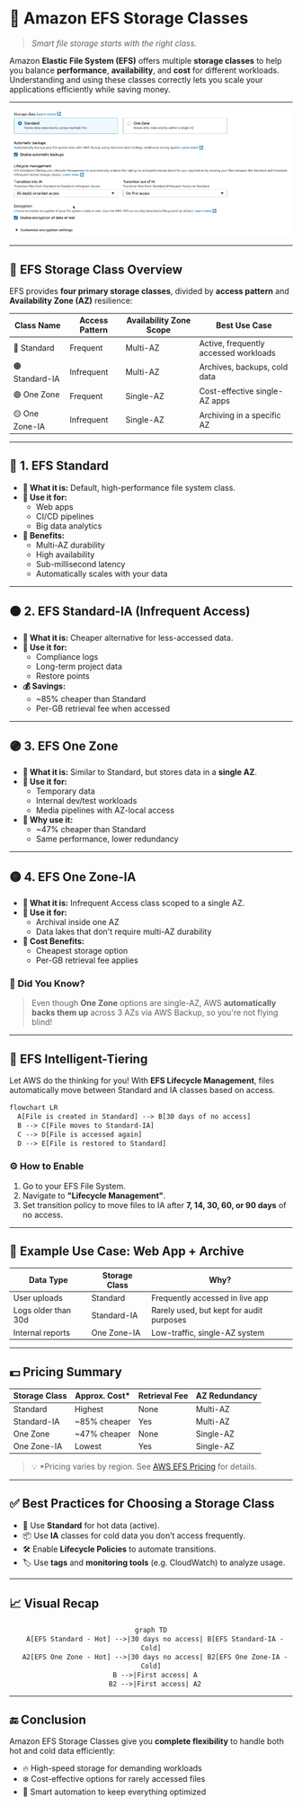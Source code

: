 # 📁 **Amazon EFS Storage Classes**

> _Smart file storage starts with the right class._

Amazon **Elastic File System (EFS)** offers multiple **storage classes** to help you balance **performance**, **availability**, and **cost** for different workloads. Understanding and using these classes correctly lets you scale your applications efficiently while saving money.

---

<div align="center">
  <img src="images/efs-storage-classes.png" alt="Amazon EFS Storage Classes" style="border-radius: 10px;">
</div>

---

## 🌟 **EFS Storage Class Overview**

EFS provides **four primary storage classes**, divided by **access pattern** and **Availability Zone (AZ)** resilience:

<div align="center">

| Class Name     | Access Pattern | Availability Zone Scope | Best Use Case                         |
| -------------- | -------------- | ----------------------- | ------------------------------------- |
| 🔵 Standard    | Frequent       | Multi-AZ                | Active, frequently accessed workloads |
| 🟠 Standard-IA | Infrequent     | Multi-AZ                | Archives, backups, cold data          |
| 🟣 One Zone    | Frequent       | Single-AZ               | Cost-effective single-AZ apps         |
| 🟡 One Zone-IA | Infrequent     | Single-AZ               | Archiving in a specific AZ            |

</div>

---

## 🔵 **1. EFS Standard**

- **💬 What it is:** Default, high-performance file system class.
- **📌 Use it for:**
  - Web apps
  - CI/CD pipelines
  - Big data analytics
- **🚀 Benefits:**
  - Multi-AZ durability
  - High availability
  - Sub-millisecond latency
  - Automatically scales with your data

---

## 🟠 **2. EFS Standard-IA (Infrequent Access)**

- **💬 What it is:** Cheaper alternative for less-accessed data.
- **📌 Use it for:**
  - Compliance logs
  - Long-term project data
  - Restore points
- **💰 Savings:**
  - ~85% cheaper than Standard
  - Per-GB retrieval fee when accessed

---

## 🟣 **3. EFS One Zone**

- **💬 What it is:** Similar to Standard, but stores data in a **single AZ**.
- **📌 Use it for:**
  - Temporary data
  - Internal dev/test workloads
  - Media pipelines with AZ-local access
- **💸 Why use it:**
  - ~47% cheaper than Standard
  - Same performance, lower redundancy

---

## 🟡 **4. EFS One Zone-IA**

- **💬 What it is:** Infrequent Access class scoped to a single AZ.
- **📌 Use it for:**
  - Archival inside one AZ
  - Data lakes that don't require multi-AZ durability
- **💸 Cost Benefits:**
  - Cheapest storage option
  - Per-GB retrieval fee applies

### 🧠 Did You Know?

> Even though **One Zone** options are single-AZ, AWS **automatically backs them up** across 3 AZs via AWS Backup, so you're not flying blind!

---

## 🤖 **EFS Intelligent-Tiering**

Let AWS do the thinking for you! With **EFS Lifecycle Management**, files automatically move between Standard and IA classes based on access.

```mermaid
flowchart LR
  A[File is created in Standard] --> B[30 days of no access]
  B --> C[File moves to Standard-IA]
  C --> D[File is accessed again]
  D --> E[File is restored to Standard]
```

### ⚙️ How to Enable

1. Go to your EFS File System.
2. Navigate to **"Lifecycle Management"**.
3. Set transition policy to move files to IA after **7, 14, 30, 60, or 90 days** of no access.

---

## 🧪 Example Use Case: Web App + Archive

| Data Type           | Storage Class | Why?                                     |
| ------------------- | ------------- | ---------------------------------------- |
| User uploads        | Standard      | Frequently accessed in live app          |
| Logs older than 30d | Standard-IA   | Rarely used, but kept for audit purposes |
| Internal reports    | One Zone-IA   | Low-traffic, single-AZ system            |

---

## 💵 **Pricing Summary**

| Storage Class | Approx. Cost\* | Retrieval Fee | AZ Redundancy |
| ------------- | -------------- | ------------- | ------------- |
| Standard      | Highest        | None          | Multi-AZ      |
| Standard-IA   | ~85% cheaper   | Yes           | Multi-AZ      |
| One Zone      | ~47% cheaper   | None          | Single-AZ     |
| One Zone-IA   | Lowest         | Yes           | Single-AZ     |

> 💡 \*Pricing varies by region. See [AWS EFS Pricing](https://aws.amazon.com/efs/pricing/) for details.

---

## ✅ **Best Practices for Choosing a Storage Class**

- 🎯 Use **Standard** for hot data (active).
- 📦 Use **IA** classes for cold data you don’t access frequently.
- 🛠️ Enable **Lifecycle Policies** to automate transitions.
- 🏷️ Use **tags** and **monitoring tools** (e.g. CloudWatch) to analyze usage.

---

## 📈 **Visual Recap**

<div align="center">

```mermaid
graph TD
  A[EFS Standard - Hot] -->|30 days no access| B[EFS Standard-IA - Cold]
  A2[EFS One Zone - Hot] -->|30 days no access| B2[EFS One Zone-IA - Cold]
  B -->|First access| A
  B2 -->|First access| A2
```

</div>

---

## 🔚 **Conclusion**

Amazon EFS Storage Classes give you **complete flexibility** to handle both hot and cold data efficiently:

- 🔥 High-speed storage for demanding workloads
- ❄️ Cost-effective options for rarely accessed files
- 🧠 Smart automation to keep everything optimized
